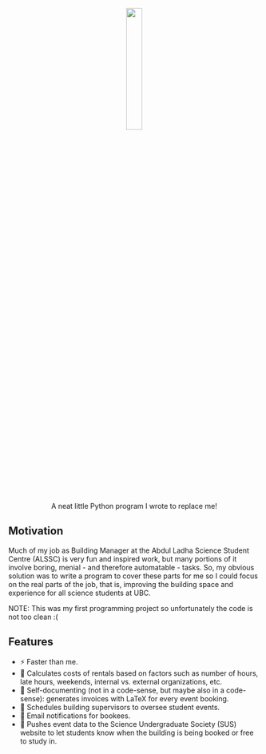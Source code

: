 <p align="center">
  <img src="https://i.imgur.com/g5L7QWQ.png" width="25%"/>
</p>

<p align="center">
  A neat little Python program I wrote to replace me!
</p>

## Motivation

Much of my job as Building Manager at the Abdul Ladha Science Student Centre (ALSSC) is very fun and inspired work, but many portions of it involve boring, menial - and therefore automatable - tasks. So, my obvious solution was to write a program to cover these parts for me so I could focus on the real parts of the job, that is, improving the building space and experience for all science students at UBC. 

NOTE: This was my first programming project so unfortunately the code is not too clean :(



## Features

- ⚡ Faster than me.
- 🔣 Calculates costs of rentals based on factors such as number of hours, late hours, weekends, internal vs. external organizations, etc.
- 📝 Self-documenting (not in a code-sense, but maybe also in a code-sense): generates invoices with LaTeX for every event booking.
- 📜 Schedules building supervisors to oversee student events.
- 📧 Email notifications for bookees.
- 📆 Pushes event data to the Science Undergraduate Society (SUS) website to let students know when the building is being booked or free to study in.
